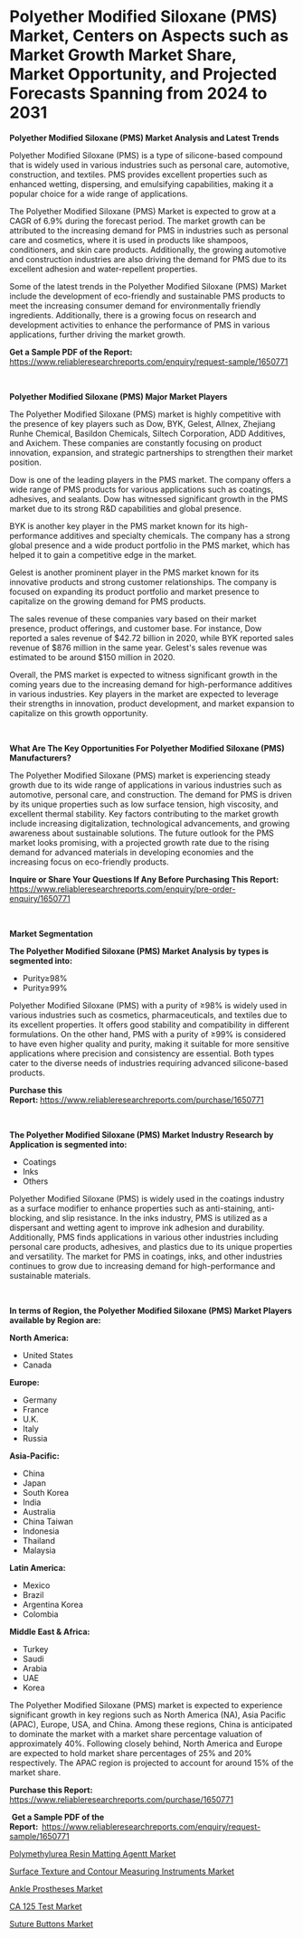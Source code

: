 <p><h1>Polyether Modified Siloxane (PMS) Market, Centers on Aspects such as Market Growth Market Share, Market Opportunity, and Projected Forecasts Spanning from 2024 to 2031</h1></p><p><strong>Polyether Modified Siloxane (PMS) Market Analysis and Latest Trends</strong></p>
<p><p>Polyether Modified Siloxane (PMS) is a type of silicone-based compound that is widely used in various industries such as personal care, automotive, construction, and textiles. PMS provides excellent properties such as enhanced wetting, dispersing, and emulsifying capabilities, making it a popular choice for a wide range of applications.</p><p>The Polyether Modified Siloxane (PMS) Market is expected to grow at a CAGR of 6.9% during the forecast period. The market growth can be attributed to the increasing demand for PMS in industries such as personal care and cosmetics, where it is used in products like shampoos, conditioners, and skin care products. Additionally, the growing automotive and construction industries are also driving the demand for PMS due to its excellent adhesion and water-repellent properties.</p><p>Some of the latest trends in the Polyether Modified Siloxane (PMS) Market include the development of eco-friendly and sustainable PMS products to meet the increasing consumer demand for environmentally friendly ingredients. Additionally, there is a growing focus on research and development activities to enhance the performance of PMS in various applications, further driving the market growth.</p></p>
<p><strong>Get a Sample PDF of the Report:&nbsp;</strong> <a href="https://www.reliableresearchreports.com/enquiry/request-sample/1650771">https://www.reliableresearchreports.com/enquiry/request-sample/1650771</a></p>
<p>&nbsp;</p>
<p><strong>Polyether Modified Siloxane (PMS) Major Market Players</strong></p>
<p><p>The Polyether Modified Siloxane (PMS) market is highly competitive with the presence of key players such as Dow, BYK, Gelest, Allnex, Zhejiang Runhe Chemical, Basildon Chemicals, Siltech Corporation, ADD Additives, and Axichem. These companies are constantly focusing on product innovation, expansion, and strategic partnerships to strengthen their market position.</p><p>Dow is one of the leading players in the PMS market. The company offers a wide range of PMS products for various applications such as coatings, adhesives, and sealants. Dow has witnessed significant growth in the PMS market due to its strong R&D capabilities and global presence.</p><p>BYK is another key player in the PMS market known for its high-performance additives and specialty chemicals. The company has a strong global presence and a wide product portfolio in the PMS market, which has helped it to gain a competitive edge in the market.</p><p>Gelest is another prominent player in the PMS market known for its innovative products and strong customer relationships. The company is focused on expanding its product portfolio and market presence to capitalize on the growing demand for PMS products.</p><p>The sales revenue of these companies vary based on their market presence, product offerings, and customer base. For instance, Dow reported a sales revenue of $42.72 billion in 2020, while BYK reported sales revenue of $876 million in the same year. Gelest's sales revenue was estimated to be around $150 million in 2020.</p><p>Overall, the PMS market is expected to witness significant growth in the coming years due to the increasing demand for high-performance additives in various industries. Key players in the market are expected to leverage their strengths in innovation, product development, and market expansion to capitalize on this growth opportunity.</p></p>
<p>&nbsp;</p>
<p><strong>What Are The Key Opportunities For Polyether Modified Siloxane (PMS) Manufacturers?</strong></p>
<p><p>The Polyether Modified Siloxane (PMS) market is experiencing steady growth due to its wide range of applications in various industries such as automotive, personal care, and construction. The demand for PMS is driven by its unique properties such as low surface tension, high viscosity, and excellent thermal stability. Key factors contributing to the market growth include increasing digitalization, technological advancements, and growing awareness about sustainable solutions. The future outlook for the PMS market looks promising, with a projected growth rate due to the rising demand for advanced materials in developing economies and the increasing focus on eco-friendly products.</p></p>
<p><strong>Inquire or Share Your Questions If Any Before Purchasing This Report:</strong> <a href="https://www.reliableresearchreports.com/enquiry/pre-order-enquiry/1650771">https://www.reliableresearchreports.com/enquiry/pre-order-enquiry/1650771</a></p>
<p>&nbsp;</p>
<p><strong>Market Segmentation</strong></p>
<p><strong>The Polyether Modified Siloxane (PMS) Market Analysis by types is segmented into:</strong></p>
<p><ul><li>Purity≥98%</li><li>Purity≥99%</li></ul></p>
<p><p>Polyether Modified Siloxane (PMS) with a purity of ≥98% is widely used in various industries such as cosmetics, pharmaceuticals, and textiles due to its excellent properties. It offers good stability and compatibility in different formulations. On the other hand, PMS with a purity of ≥99% is considered to have even higher quality and purity, making it suitable for more sensitive applications where precision and consistency are essential. Both types cater to the diverse needs of industries requiring advanced silicone-based products.</p></p>
<p><strong>Purchase this Report:&nbsp;</strong><a href="https://www.reliableresearchreports.com/purchase/1650771">https://www.reliableresearchreports.com/purchase/1650771</a></p>
<p>&nbsp;</p>
<p><strong>The Polyether Modified Siloxane (PMS) Market Industry Research by Application is segmented into:</strong></p>
<p><ul><li>Coatings</li><li>Inks</li><li>Others</li></ul></p>
<p><p>Polyether Modified Siloxane (PMS) is widely used in the coatings industry as a surface modifier to enhance properties such as anti-staining, anti-blocking, and slip resistance. In the inks industry, PMS is utilized as a dispersant and wetting agent to improve ink adhesion and durability. Additionally, PMS finds applications in various other industries including personal care products, adhesives, and plastics due to its unique properties and versatility. The market for PMS in coatings, inks, and other industries continues to grow due to increasing demand for high-performance and sustainable materials.</p></p>
<p>&nbsp;</p>
<p><strong>In terms of Region, the Polyether Modified Siloxane (PMS) Market Players available by Region are:</strong></p>
<p>
    <p> <strong> North America: </strong>
        <ul>
            <li>United States</li>
            <li>Canada</li>
        </ul>
        </p> 
    <p> <strong> Europe: </strong>
        <ul>
            <li>Germany</li>
            <li>France</li>
            <li>U.K.</li>
            <li>Italy</li>
            <li>Russia</li>
        </ul>
        </p> 
    <p> <strong> Asia-Pacific: </strong>
        <ul>
            <li>China</li>
            <li>Japan</li>
            <li>South Korea</li>
            <li>India</li>
            <li>Australia</li>
            <li>China Taiwan</li>
            <li>Indonesia</li>
            <li>Thailand</li>
            <li>Malaysia</li>
        </ul>
        </p> 
    <p> <strong> Latin America: </strong>
        <ul>
            <li>Mexico</li>
            <li>Brazil</li>
            <li>Argentina Korea</li>
            <li>Colombia</li>
        </ul>
        </p> 
    <p> <strong> Middle East & Africa: </strong>
        <ul>
            <li>Turkey</li>
            <li>Saudi</li>
            <li>Arabia</li>
            <li>UAE</li>
            <li>Korea</li>
        </ul>
    </p>
    </p>
<p><p>The Polyether Modified Siloxane (PMS) market is expected to experience significant growth in key regions such as North America (NA), Asia Pacific (APAC), Europe, USA, and China. Among these regions, China is anticipated to dominate the market with a market share percentage valuation of approximately 40%. Following closely behind, North America and Europe are expected to hold market share percentages of 25% and 20% respectively. The APAC region is projected to account for around 15% of the market share.</p></p>
<p><strong>Purchase this Report: </strong><a href="https://www.reliableresearchreports.com/purchase/1650771">https://www.reliableresearchreports.com/purchase/1650771</a></p>
<p>&nbsp;<strong>Get a Sample PDF of the Report:&nbsp;&nbsp;</strong><a href="https://www.reliableresearchreports.com/enquiry/request-sample/1650771">https://www.reliableresearchreports.com/enquiry/request-sample/1650771</a></p>
<p><strong></strong></p>
<p><p><a href="https://github.com/ruddyyedelwadw/Market-Research-Report-List-1/blob/main/polymethylurea-resin-matting-agentt-market.md">Polymethylurea Resin Matting Agentt Market</a></p><p><a href="https://github.com/FassouRP/Market-Research-Report-List-3/blob/main/surface-texture-and-contour-measuring-instruments-market.md">Surface Texture and Contour Measuring Instruments Market</a></p><p><a href="https://medium.com/@judithhoffman05/ankle-prostheses-market-report-reveals-the-latest-trends-and-growth-opportunities-of-this-market-d2149feea4b2">Ankle Prostheses Market</a></p><p><a href="https://medium.com/@amypatel1993/ca-125-test-market-trends-forecast-and-competitive-analysis-to-2031-414c77c421c7">CA 125 Test Market</a></p><p><a href="https://medium.com/@judithhoffman05/decoding-suture-buttons-market-metrics-market-share-trends-and-growth-patterns-d1fe71237ee5">Suture Buttons Market</a></p></p>